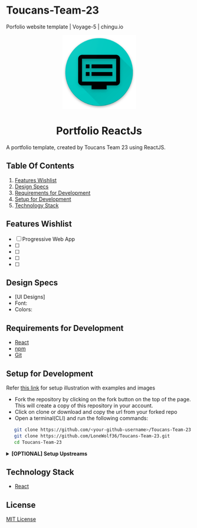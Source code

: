 # Toucans-Team-23

Porfolio website template | Voyage-5 | chingu.io

<p align="center"> <img height="200" src="https://github.com/LoneWolf36/Toucans-Team-23/blob/master/Portfolio/Logo/android-chrome-512x512.png"></p>
<h1 align="center">Portfolio ReactJs</h1>

A portfolio template, created by Toucans Team 23 using ReactJS.

## Table Of Contents

  1. [Features Wishlist](#features-wishlist)
  2. [Design Specs](#design-specs)
  3. [Requirements for Development](#requirements-for-development)
  4. [Setup for Development](#setup-for-development)
  5. [Technology Stack](#technology-stack)

## Features Wishlist

- [ ] Progressive Web App
- [ ]
- [ ]
- [ ]
- [ ] 

## Design Specs

  * [UI Designs]
  * Font:
  * Colors: 

## Requirements for Development

 - [React](https://reactjs.org/)
 - [npm](https://www.npmjs.com/get-npm)
 - [Git](https://git-scm.com/)

## Setup for Development

 Refer [this link](https://codeburst.io/a-step-by-step-guide-to-making-your-first-github-contribution-5302260a2940) for setup illustration with examples and images
 - Fork the repository by clicking on the fork button on the top of the page. This will create a copy of this repository in your account.
 - Click on clone or download and copy the url from your forked repo
 - Open a terminal(CLI) and run the following commands:

 ```bash
    git clone https://github.com/<your-github-username>/Toucans-Team-23.git
    git clone https://github.com/LoneWolf36/Toucans-Team-23.git
    cd Toucans-Team-23
 ```
<details>
<summary><strong> [OPTIONAL] Setup Upstreams</strong></summary>

**Note**: An upstream repository is the original Toucans-Team-23 repository.

Once you have forked as directed in the previous section, you would not be following changes made here, in the original repository.

**What you can do is:**
 - cd to the directory of the forked repo you cloned above.
 - Run a command to add upstreams
 ```bash
  git remote add upstream https://github.com/chingu-voyage5/Toucans-Team-23.git

  git fetch upstream
  git checkout -b upstream/master
  git pull upstream master

 ```
 **To return to your branch on your fork**
  - Run
   ```bash
   git checkout master
   ```

#### Next steps

You are all good to start contributing. You might however want to
make sure you periodically update the `origin/master` branch which is from your fork, with the content from `upstream/master` which is this repository's dev branch.

**Why?**
Because, Just before you submit Pull requests, or before you even change a feature, you **Need** to ensure you have all the latest changes from upstream.

This is a healthy habit to inculcate, and would ease out headaches later.

Also, Before you do the above , and begin coding something new, or modifying existing stuff, make sure you have **merged**.

the simplest is a fast forward merge

` git merge upstream/master`
But merges are complicated. Please do read official documentation on merge. Understand how they work. And then proceed to a PR.

</details>


## Technology Stack

- [React](https://reactjs.org/)

## License

[MIT License](LICENSE)

